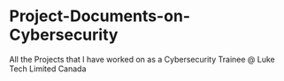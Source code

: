 # Project-Documents-on-Cybersecurity
All the Projects that I have worked on as a Cybersecurity Trainee @ Luke Tech Limited Canada
